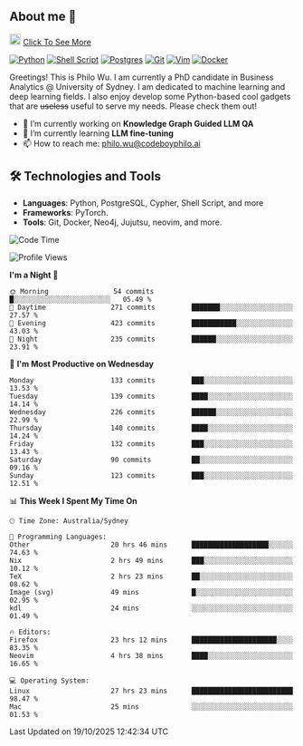 ## About me 🤗

<a href="#"><img src="https://media.giphy.com/media/hvRJCLFzcasrR4ia7z/giphy.gif" width="20px" height="20px"></a> [Click To See More](https://codeboyphilo.github.io)

[![Python](https://img.shields.io/badge/python-3670A0?style=for-the-badge&logo=python&logoColor=ffdd54)](#)
[![Shell Script](https://img.shields.io/badge/shell_script-%23121011.svg?style=for-the-badge&logo=gnu-bash&logoColor=white)](#)
[![Postgres](https://img.shields.io/badge/postgres-%23316192.svg?style=for-the-badge&logo=postgresql&logoColor=white)](#)
[![Git](https://img.shields.io/badge/git-%23F05033.svg?style=for-the-badge&logo=git&logoColor=white)](#)
[![Vim](https://img.shields.io/badge/VIM-%2311AB00.svg?style=for-the-badge&logo=vim&logoColor=white)](#)
[![Docker](https://img.shields.io/badge/docker-%230db7ed.svg?style=for-the-badge&logo=docker&logoColor=white)](#)

Greetings! This is Philo Wu. I am currently a PhD candidate in Business Analytics \@ University of Sydney. I am dedicated to machine learning and deep learning fields. I also enjoy develop some Python-based cool gadgets that are ~~useless~~ useful to serve my needs. Please check them out!

- 🔭 I’m currently working on **Knowledge Graph Guided LLM QA**
- 🌱 I’m currently learning **LLM fine-tuning**
- 📫 How to reach me: philo.wu@codeboyphilo.ai

## 🛠 Technologies and Tools
- **Languages**: Python, PostgreSQL, Cypher, Shell Script, and more
- **Frameworks**: PyTorch.
- **Tools**: Git, Docker, Neo4j, Jujutsu, neovim, and more.

<!--START_SECTION:waka-->
![Code Time](http://img.shields.io/badge/Code%20Time-1%2C209%20hrs%207%20mins-blue)

![Profile Views](http://img.shields.io/badge/Profile%20Views-0-blue)

**I'm a Night 🦉** 

```text
🌞 Morning                54 commits          █░░░░░░░░░░░░░░░░░░░░░░░░   05.49 % 
🌆 Daytime                271 commits         ███████░░░░░░░░░░░░░░░░░░   27.57 % 
🌃 Evening                423 commits         ███████████░░░░░░░░░░░░░░   43.03 % 
🌙 Night                  235 commits         ██████░░░░░░░░░░░░░░░░░░░   23.91 % 
```
📅 **I'm Most Productive on Wednesday** 

```text
Monday                   133 commits         ███░░░░░░░░░░░░░░░░░░░░░░   13.53 % 
Tuesday                  139 commits         ████░░░░░░░░░░░░░░░░░░░░░   14.14 % 
Wednesday                226 commits         ██████░░░░░░░░░░░░░░░░░░░   22.99 % 
Thursday                 140 commits         ████░░░░░░░░░░░░░░░░░░░░░   14.24 % 
Friday                   132 commits         ███░░░░░░░░░░░░░░░░░░░░░░   13.43 % 
Saturday                 90 commits          ██░░░░░░░░░░░░░░░░░░░░░░░   09.16 % 
Sunday                   123 commits         ███░░░░░░░░░░░░░░░░░░░░░░   12.51 % 
```


📊 **This Week I Spent My Time On** 

```text
🕑︎ Time Zone: Australia/Sydney

💬 Programming Languages: 
Other                    20 hrs 46 mins      ███████████████████░░░░░░   74.63 % 
Nix                      2 hrs 49 mins       ███░░░░░░░░░░░░░░░░░░░░░░   10.12 % 
TeX                      2 hrs 23 mins       ██░░░░░░░░░░░░░░░░░░░░░░░   08.62 % 
Image (svg)              49 mins             █░░░░░░░░░░░░░░░░░░░░░░░░   02.95 % 
kdl                      24 mins             ░░░░░░░░░░░░░░░░░░░░░░░░░   01.49 % 

🔥 Editors: 
Firefox                  23 hrs 12 mins      █████████████████████░░░░   83.35 % 
Neovim                   4 hrs 38 mins       ████░░░░░░░░░░░░░░░░░░░░░   16.65 % 

💻 Operating System: 
Linux                    27 hrs 23 mins      █████████████████████████   98.47 % 
Mac                      25 mins             ░░░░░░░░░░░░░░░░░░░░░░░░░   01.53 % 
```


 Last Updated on 19/10/2025 12:42:34 UTC
<!--END_SECTION:waka-->
